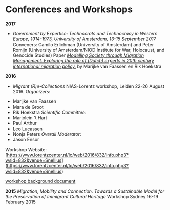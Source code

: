 # Conferences and Workshops

__2017__
* _Government by Expertise:
Technocrats and Technocracy in Western Europe, 1914-1973, University of Amsterdam, 13-15 September 2017_
Conveners: Camilo Erlichman (University of Amsterdam) and Peter Romijn (University of Amsterdam/NIOD Institute for War, Holocaust, and Genocide Studies)
Paper [_Modelling Society through Migration Management. Exploring the role of (Dutch) experts in 20th century international migration policy._](./Modelling_Society_Paper2017.pdf) by Marijke van Faassen en Rik Hoekstra

__2016__
* _Migrant (R)e-Collections_ NIAS-Lorentz workshop, Leiden 22-26 August 2016.
_Organizers_:
- Marijke van Faassen
- Mara de Groot
- Rik Hoekstra
_Scientific Committee_:
- Marjolein 't Hart
- Paul Arthur
- Leo Lucassen
- Nonja Peters
_Overall Moderator_:
- Jason Ensor

Workshop Website: [https://www.lorentzcenter.nl/lc/web/2016/832/info.php3?wsid=832&venue=Snellius]
(https://www.lorentzcenter.nl/lc/web/2016/832/info.php3?wsid=832&venue=Snellius)

[workshop background document](nias_lorentz.html)

__2015__
_Migration, Mobility and Connection.
Towards a Sustainable Model for the Preservation of Immigrant Cultural Heritage_
Workshop Sydney 16-19 February 2015

